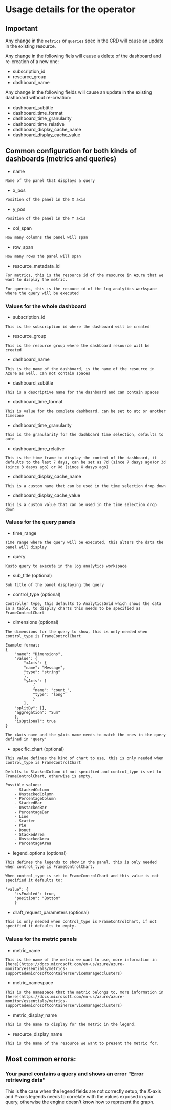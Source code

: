 # Usage details for the operator

## Important

Any change in the `metrics` or `queries` spec in the CRD will cause an update in the existing resource.

Any change in the following fiels will cause a delete of the dashboard and re-creation of a new one:
- subscription_id
- resource_group
- dashboard_name

Any change in the following fields will cause an update in the existing dashboard without re-creation:
- dashboard_subtitle
- dashboard_time_format
- dashboard_time_granularity
- dashboard_time_relative
- dashboard_display_cache_name
- dashboard_display_cache_value

## Common configuration for both kinds of dashboards (metrics and queries)
- name
```
Name of the panel that displays a query
```

- x_pos
```
Position of the panel in the X axis
```

- y_pos
```
Position of the panel in the Y axis
```

- col_span
```
How many columns the panel will span
```

- row_span
```
How many rows the panel will span
```

- resource_metadata_id
```
For metrics, this is the resource id of the resource in Azure that we want to display the metric.

For queries, this is the resouce id of the log analytics workspace where the query will be executed
```


### Values for the whole dashboard
- subscription_id
```
This is the subscription id where the dashboard will be created
```
- resource_group
```
This is the resource group where the dashboard resource will be created
```

- dashboard_name
```
This is the name of the dashboard, is the name of the resource in Azure as well. Can not contain spaces
```

- dashboard_subtitle
```
This is a descriptive name for the dashboard and can contain spaces
```

- dashboard_time_format
```
This is value for the complete dashboard, can be set to utc or another timezone
```

- dashboard_time_granularity
```
This is the granularity for the dashboard time selection, defaults to auto
```

- dashboard_time_relative
```
This is the time frame to display the content of the dashboard, it defaults to the last 7 days, can be set as 7d (since 7 dasys ago)or 3d (since 3 dasys ago) or Xd (since X dasys ago)
```

- dashboard_display_cache_name
```
This is a custom name that can be used in the time selection drop down
```

- dashboard_display_cache_value
```
This is a custom value that can be used in the time selection drop down
```


### Values for the query panels

- time_range
```
Time range where the query will be executed, this alters the data the panel will display
```

- query
```
Kusto query to execute in the log analytics workspace
```

- sub_title (optional)
```
Sub title of the panel displaying the query
```

- control_type (optional)
```
Controller type, this defaults to AnalyticsGrid which shows the data in a table, to display charts this needs to be specified as FrameControlChart
```

- dimensions (optional)
```
The dimensions for the query to show, this is only needed when control_type is FrameControlChart

Example format:
{
    "name": "Dimensions",
    "value": {
        "xAxis": {
        "name": "Message",
        "type": "string"
        },
        "yAxis": [
            {
            "name": "count_",
            "type": "long"
            }
        ],
    "splitBy": [],
    "aggregation": "Sum"
    },
    "isOptional": true
}

The xAxis name and the yAxis name needs to match the ones in the query defined in 'query'

```
- specific_chart (optional)
```
This value defines the kind of chart to use, this is only needed when control_type is FrameControlChart

Defults to StackedColumn if not specified and control_type is set to FrameControlChart, otherwise is empty.

Possible values:
    - StackedColumn
    - UnstackedColumn
    - PercentageColumn
    - StackedBar
    - UnstackedBar
    - PercentageBar
    - Line
    - Scatter
    - Pie
    - Donut
    - StackedArea
    - UnstackedArea
    - PercentageArea

```

- legend_options (optional)
```
This defines the legends to show in the panel, this is only needed when control_type is FrameControlChart.

When control_type is set to FrameControlChart and this value is not specified it defaults to:

"value": {
    "isEnabled": true,
    "position": "Bottom"
    }

```

- draft_request_parameters (optional)
```
This is only needed when control_type is FrameControlChart, if not specified it defaults to empty.
```

### Values for the metric panels

- metric_name
```
This is the name of the metric we want to use, more information in [here](https://docs.microsoft.com/en-us/azure/azure-monitor/essentials/metrics-supported#microsoftcontainerservicemanagedclusters)
```

- metric_namespace
```
This is the namespace that the metric belongs to, more information in [here](https://docs.microsoft.com/en-us/azure/azure-monitor/essentials/metrics-supported#microsoftcontainerservicemanagedclusters)
```

- metric_display_name
```
This is the name to display for the metric in the legend.
```

- resource_display_name
```
This is the name of the resource we want to present the metric for.
```

## Most common errors:

### Your panel contains a query and shows an error "Error retrieving data"

This is the case when the legend fields are not correctly setup, the X-axis and Y-axis legends needs to correlate
with the values exposed in your query, otherwise the engine doesn't know how to represent the graph.

